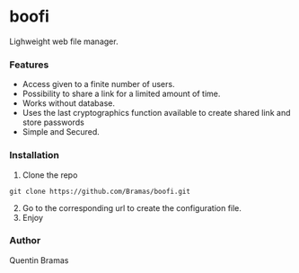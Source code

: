 boofi
=====

Lighweight web file manager.

### Features
* Access given to a finite number of users.
* Possibility to share a link for a limited amount of time.
* Works without database.
* Uses the last cryptographics function available to create shared link and store passwords
* Simple and Secured.

### Installation

1. Clone the repo

  `git clone https://github.com/Bramas/boofi.git`

2. Go to the corresponding url to create the configuration file.
3. Enjoy


### Author

Quentin Bramas
